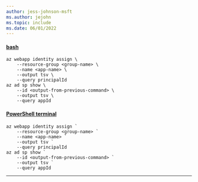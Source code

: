 ```yaml
---
author: jess-johnson-msft
ms.author: jejohn
ms.topic: include
ms.date: 06/01/2022
---
```


#### [bash](#tab/terminal-bash)

```azurecli
az webapp identity assign \
    --resource-group <group-name> \
    --name <app-name> \
    --output tsv \
    --query principalId
az ad sp show \
    --id <output-from-previous-command> \
    --output tsv \
    --query appId
```

#### [PowerShell terminal](#tab/terminal-powershell)

```azurecli
az webapp identity assign `
    --resource-group <group-name> `
    --name <app-name> `
    --output tsv `
    --query principalId
az ad sp show `
    --id <output-from-previous-command> `
    --output tsv `
    --query appId
```

---
